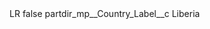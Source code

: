 <?xml version="1.0" encoding="UTF-8"?>
<CustomMetadata xmlns="http://soap.sforce.com/2006/04/metadata" xmlns:xsi="http://www.w3.org/2001/XMLSchema-instance" xmlns:xsd="http://www.w3.org/2001/XMLSchema">
    <label>LR</label>
    <protected>false</protected>
    <values>
        <field>partdir_mp__Country_Label__c</field>
        <value xsi:type="xsd:string">Liberia</value>
    </values>
</CustomMetadata>
